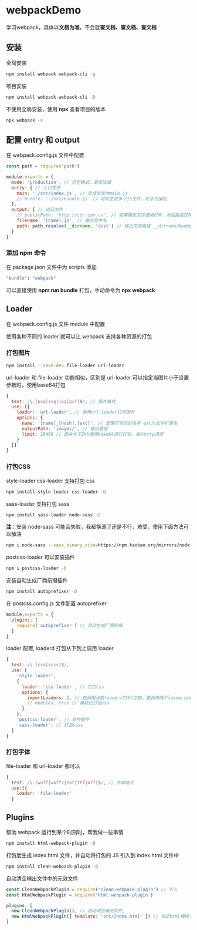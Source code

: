 # webpackDemo
学习webpack，具体以**文档为准**，不会就**查文档、查文档、查文档**

## 安装

全局安装

```bash
npm install webpack webpack-cli -g
```

项目安装

```bash
npm install webpack webpack-cli -D
```

不使用全局安装，使用 **npx** 查看项目的版本

```bash
npx webpack -v
```



## 配置 entry 和 output

在 webpack.config.js 文件中配置

```javascript
const path = require('path')

module.exports = {
  mode: 'production', // 打包格式，是否压缩
  entry: { // 入口文件
    main: './src/index.js', // 生成文件为main.js
    // bundle: './src/bundle.js' // 可以生成多个js文件，名字为键名
  },
  output: { // 出口文件
    // publicPath: 'http://cdn.com.cn', // 如果静态文件使用CDN，添加指定CDN路径
    filename: '[name].js', // 输出文件名
    path: path.resolve(__dirname, 'dist') // 输出文件路径 __dirname为webpack.config当前文件
  }
}
```

### 添加 npm 命令

在 package.json 文件中为 scripts 添加

```bash
"bundle": "webpack"
```

可以直接使用 **npm run bundle** 打包，手动命令为 **npx webpack**



## Loader

在 webpack.config.js 文件 module 中配置

使用各种不同的 loader 就可以让 webpack 支持各种资源的打包

### 打包图片

```bash
npm install --save-dev file-loader url-loader
```

url-loader 和 file-loader 功能相似，区别是 url-loader 可以指定当图片小于设置参数时，使用base64打包

```javascript
{
  test: /\.(png|svg|jpg|gif)$/, // 图片格式
  use: [{
    loader: 'url-loader', // 使用url-loader打包图片
    options: {
      name: '[name]_[hash].[ext]', // 配置打包后的名字 ext为文件扩展名
      outputPath: 'images/', // 输出路径
      limit: 20480 // 图片大于2kb使用base64进行打包，减少http请求
    }
  }]
}
```



### 打包CSS

style-loader css-loader 支持打包 css

```bash
npm install style-loader css-loader -D
```

sass-loader 支持打包 sass

```bash
npm install sass-loader node-sass -D
```

**注**：安装 node-sass 可能会失败，我都换源了还是不行，难受，使用下面方法可以解决

```bash
npm i node-sass --sass_binary_site=https://npm.taobao.org/mirrors/node-sass/ -D
```

postcss-loader 可以安装插件

```bash
npm i postcss-loader -D
```

安装自动生成厂商前缀插件

```bash
npm install autoprefixer -D
```

在 postcss.config.js 文件配置 autoprefixer

```javascript
module.exports = {
  plugins: [
    require('autoprefixer') // 自动生成厂商前缀
  ]
}
```

loader 配置, loaderd 打包从下到上调用 loader

```javascript
{
  test: /\.(css|scss)$/,
  use: [
    'style-loader',
    {
      loader: 'css-loader', // 打包css
      options: {
        importLoaders: 2, // 在调用当前loader(CSS)之前，要调用两个loader(postcss 和 sass)
        // modules: true // 模块化打包css
      }
    },
    'postcss-loader', // 支持插件
    'sass-loader', // 打包sass
  ]
}
```



### 打包字体

file-loader 和 url-loader 都可以

```javascript
{
  test: /\.(woff|woff2|eot|ttf|otf)$/, // 字体格式
  use:[{
    loader: 'file-loader'
  }
```



## Plugins

帮助 webpack 运行到某个时刻时，帮我做一些事情

```bash
npm install html-webpack-plugin -D
```

打包后生成 index.html 文件，并自动将打包的 JS 引入到 index.html 文件中

```bash
npm install clean-webpack-plugin -D
```

自动清空输出文件中的无效文件

```javascript
const CleanWebpackPlugin = require('clean-webpack-plugin') // 引入
const HtmlWebpackPlugin = require('html-webpack-plugin')

plugins: [
  new CleanWebpackPlugin(), // 自动清空输出文件,
  new HtmlWebpackPlugin({ template: 'src/index.html' }) // 指定html模板文件
]
```